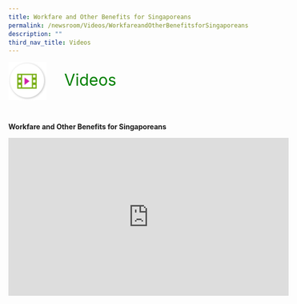 ```yaml
---
title: Workfare and Other Benefits for Singaporeans
permalink: /newsroom/Videos/WorkfareandOtherBenefitsforSingaporeans
description: ""
third_nav_title: Videos
---
```

<html>
<img class="MicIcon" src="/images/ico_videos.png" align="left">
<br><font align="center" color="green" size="+3">&nbsp;&nbsp;&nbsp;&nbsp;Videos</font><br><br><br><br>
<style>
img.MicIcon {
  height: 15%;
  width: 15%;
}
a.hyperlink {
	color:green;
	}
	  }
a.hyperlink:hover {
    color:MediumVioletRed;
}</style>

<b>Workfare and Other Benefits for Singaporeans</b>
<iframe width="560" height="315" src="https://www.youtube.com/embed/aVEkh6o4rFQ" title="YouTube video player" frameborder="0" allow="accelerometer; autoplay; clipboard-write; encrypted-media; gyroscope; picture-in-picture" allowfullscreen></iframe>

</html>
